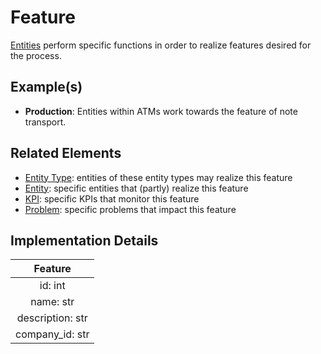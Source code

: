 # Feature
[Entities](entity.md) perform specific functions in order to realize features desired for the process.  

## Example(s)
* **Production**:
  Entities within ATMs work towards the feature of note transport.

## Related Elements
* [Entity Type](entityType.md): entities of these entity types may realize this feature
* [Entity](entity.md): specific entities that (partly) realize this feature
* [KPI](kpi.md): specific KPIs that monitor this feature
* [Problem](problem.md): specific problems that impact this feature

## Implementation Details
|**Feature**|
|:--:|
|id: int|
|name: str|
|description: str|
|company_id: str|